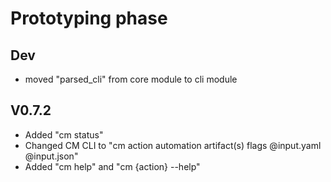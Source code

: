 # Prototyping phase

## Dev
 - moved "parsed_cli" from core module to cli module

## V0.7.2
 - Added "cm status"
 - Changed CM CLI to "cm action automation artifact(s) flags @input.yaml @input.json"
 - Added "cm help" and "cm {action} --help"

